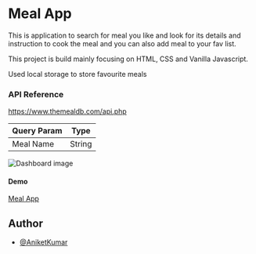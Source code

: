 # Meal App

This  is application to search for meal you like and look for its details and instruction to cook the meal and you can also add meal to your fav list.

This project is build mainly focusing on HTML, CSS and Vanilla Javascript.

Used local storage to store favourite meals

### API Reference
 https://www.themealdb.com/api.php

| Query Param | Type |
|-------------|------|
|Meal Name    | String |

![Dashboard image](cool-druid-c22750.netlify.app/home)

#### Demo
 [Meal App](https://cool-druid-c22750.netlify.app)
## Author
- [@AniketKumar](https://github.com/aniket-kumar-30/meal-app/tree/master)

